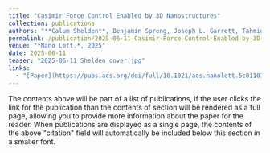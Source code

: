 ```yaml
---
title: "Casimir Force Control Enabled by 3D Nanostructures"
collection: publications
authors: "**Calum Shelden**, Benjamin Spreng, Joseph L. Garrett, Tahmid S. Rahman, Jongbum Kim, Jeremy N. Munday"
permalink: /publication/2025-06-11-Casimir-Force-Control-Enabled-by-3D-Nanostructures
venue: "*Nano Lett.*, 2025"
date: 2025-06-11
teaser: "2025-06-11_Shelden_cover.jpg"
links: 
  - "[Paper](https://pubs.acs.org/doi/full/10.1021/acs.nanolett.5c01101){: .btn .btn--info}"
---
```


The contents above will be part of a list of publications, if the user clicks the link for the publication than the contents of section will be rendered as a full page, allowing you to provide more information about the paper for the reader. When publications are displayed as a single page, the contents of the above "citation" field will automatically be included below this section in a smaller font.
